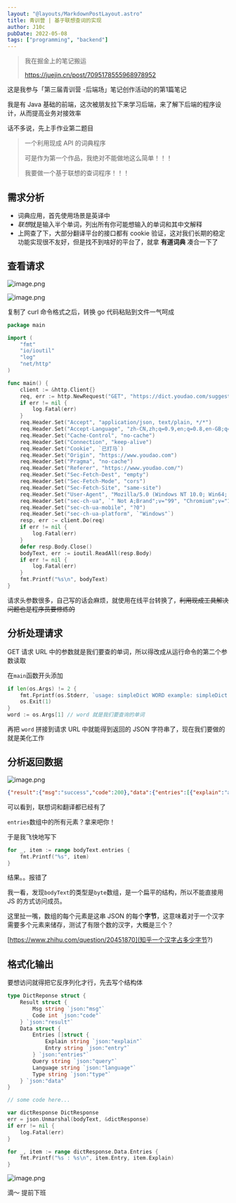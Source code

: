 ```yaml
---
layout: "@layouts/MarkdownPostLayout.astro"
title: 青训营 | 基于联想查词的实现
author: J10c
pubDate: 2022-05-08
tags: ["programming", "backend"]
---
```


> 我在掘金上的笔记搬运
>
> https://juejin.cn/post/7095178555968978952

这是我参与「第三届青训营 -后端场」笔记创作活动的的第1篇笔记

我是有 Java 基础的前端，这次被朋友拉下来学习后端，来了解下后端的程序设计，从而提高业务对接效率

话不多说，先上手作业第二题目

> 一个利用现成 API 的词典程序
>
> 可是作为第一个作品，我绝对不能做地这么简单！！！
>
> 我要做一个基于联想的查词程序！！！

## 需求分析

- 词典应用，首先使用场景是英译中
- *联想*就是输入半个单词，列出所有你可能想输入的单词和其中文解释
- 上网查了下，大部分翻译平台的接口都有 cookie 验证，这对我们长期的稳定功能实现很不友好，但是找不到啥好的平台了，就拿 **有道词典** 凑合一下了

## 查看请求

![image.png](https://p6-juejin.byteimg.com/tos-cn-i-k3u1fbpfcp/28f7e31d874d43508d8fabd029053e54~tplv-k3u1fbpfcp-watermark.image?)

![image.png](https://p9-juejin.byteimg.com/tos-cn-i-k3u1fbpfcp/1728ee78a660408a8acd22b19d1f936f~tplv-k3u1fbpfcp-watermark.image?)

复制了 curl 命令格式之后，转换 go 代码粘贴到文件一气呵成

```go
package main

import (
	"fmt"
	"io/ioutil"
	"log"
	"net/http"
)

func main() {
	client := &http.Client{}
	req, err := http.NewRequest("GET", "https://dict.youdao.com/suggest?num=5&ver=3.0&doctype=json&cache=false&le=en&q=dict", nil)
	if err != nil {
		log.Fatal(err)
	}
	req.Header.Set("Accept", "application/json, text/plain, */*")
	req.Header.Set("Accept-Language", "zh-CN,zh;q=0.9,en;q=0.8,en-GB;q=0.7,en-US;q=0.6")
	req.Header.Set("Cache-Control", "no-cache")
	req.Header.Set("Connection", "keep-alive")
	req.Header.Set("Cookie", `已打马`)
	req.Header.Set("Origin", "https://www.youdao.com")
	req.Header.Set("Pragma", "no-cache")
	req.Header.Set("Referer", "https://www.youdao.com/")
	req.Header.Set("Sec-Fetch-Dest", "empty")
	req.Header.Set("Sec-Fetch-Mode", "cors")
	req.Header.Set("Sec-Fetch-Site", "same-site")
	req.Header.Set("User-Agent", "Mozilla/5.0 (Windows NT 10.0; Win64; x64) AppleWebKit/537.36 (KHTML, like Gecko) Chrome/101.0.4951.54 Safari/537.36 Edg/101.0.1210.39")
	req.Header.Set("sec-ch-ua", `" Not A;Brand";v="99", "Chromium";v="101", "Microsoft Edge";v="101"`)
	req.Header.Set("sec-ch-ua-mobile", "?0")
	req.Header.Set("sec-ch-ua-platform", `"Windows"`)
	resp, err := client.Do(req)
	if err != nil {
		log.Fatal(err)
	}
	defer resp.Body.Close()
	bodyText, err := ioutil.ReadAll(resp.Body)
	if err != nil {
		log.Fatal(err)
	}
	fmt.Printf("%s\n", bodyText)
}
```

请求头参数很多，自己写的话会麻烦，就使用在线平台转换了，~~利用现成工具解决问题也是程序员要修炼的~~

## 分析处理请求

GET 请求 URL 中的参数就是我们要查的单词，所以得改成从运行命令的第二个参数读取

在`main`函数开头添加

```go
if len(os.Args) != 2 {
    fmt.Fprintf(os.Stderr, `usage: simpleDict WORD example: simpleDict hello`)
    os.Exit(1)
}
word := os.Args[1] // word 就是我们要查询的单词
```

再把 `word` 拼接到请求 URL 中就能得到返回的 JSON 字符串了，现在我们要做的就是美化工作

## 分析返回数据

![image.png](https://p3-juejin.byteimg.com/tos-cn-i-k3u1fbpfcp/6a40a28a154e4e749abda3f1ecdf700c~tplv-k3u1fbpfcp-watermark.image?)

```json
{"result":{"msg":"success","code":200},"data":{"entries":[{"explain":"abbr. 词典，字典（dictionary）","entry":"dict"},{"explain":"v. 命令，规定；影响，支配；口述，使听写; n. 命令，规定; n. 命令；指示","entry":"dictate"},{"explain":"n. 字典；词典","entry":"dictionary"},{"explain":"n. 口述，听写；命令，发号施令","entry":"dictation"},{"explain":"n. 独裁者；专横的人","entry":"dictator"}],"query":"dict","language":"en","type":"dict"}}
```

可以看到，联想词和翻译都已经有了

`entries`数组中的所有元素？拿来吧你！

于是我飞快地写下

```go
for _, item := range bodyText.entries {
    fmt.Printf("%s", item)
}
```

结果。。报错了

我一看，发现`bodyText`的类型是`byte`数组，是一个扁平的结构，所以不能直接用 JS 的方式访问成员。

这里扯一嘴，数组的每个元素是这串 JSON 的每个**字节**，这意味着对于一个汉字需要多个元素来储存，测试了有限个数的汉字，大概是三个？

[https://www.zhihu.com/question/20451870](知乎一个汉字占多少字节?)


## 格式化输出

要想访问就得把它反序列化才行，先去写个结构体

```go
type DictReponse struct {
    Result struct {
        Msg string `json:"msg"`
        Code int `json:"code"`
    } `json:"result"`
    Data struct {
        Entries []struct {
            Explain string `json:"explain"`
            Entry string `json:"entry"`
        } `json:"entries"`
        Query string `json:"query"`
        Language string `json:"language"`
        Type string `json:"type"`
    } `json:"data"`
}

// some code here...

var dictResponse DictResponse
err = json.Unmarshal(bodyText, &dictResponse)
if err != nil {
    log.Fatal(err)
}

for _, item := range dictResponse.Data.Entries {
    fmt.Printf("%s : %s\n", item.Entry, item.Explain)
}
```

![image.png](https://p9-juejin.byteimg.com/tos-cn-i-k3u1fbpfcp/40f760709d0d4b08a9f53713495140a8~tplv-k3u1fbpfcp-watermark.image?)

滴～ 提前下班
